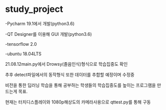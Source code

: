 # study_project
-Pycharm 19.1에서 개발(python3.6)

-QT Designer를 이용해 GUI 개발(python3.6)

-tensorflow 2.0

-ubuntu 18.04LTS

21.08.12main.py에서 Drowsy(졸음인식)형식으로 학습집중도 확인

추후 detect파일에서의 동작형식 또한 데이터를 추합할 예정이며 수정중

비전을 통한 딥러닝 학습을 통해 공부하는 학생들의 학습집중도를 높이는 프로그램을 만드는게 목표.

현재는 터치디스플레이와 1080p해상도의 카메라사용으로 qttest.py를 통해 구동
